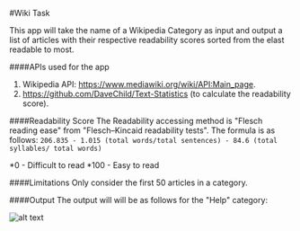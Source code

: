 #Wiki Task

This app will take the name of a Wikipedia Category as input and output a list of articles with their respective readability scores sorted from the elast readable to most.

####APIs used for the app
1. Wikipedia API: https://www.mediawiki.org/wiki/API:Main_page.
2. https://github.com/DaveChild/Text-Statistics (to calculate the readability score).

####Readability Score
The Readability accessing method is "Flesch reading ease" from "Flesch–Kincaid readability tests".
The formula is as follows:
```206.835 - 1.015 (total words/total sentences) - 84.6 (total syllables/ total words)```

*0 - Difficult to read
*100 - Easy to read

####Limitations
Only consider the first 50 articles in a category.

####Output
The output will will be as follows for the "Help" category:

![alt text](https://github.com/sandarumk/WikiTask/blob/master/wiki.PNG)
